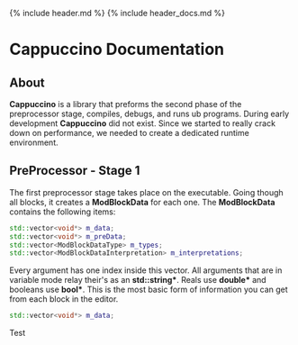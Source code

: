 {% include header.md %}
{% include header_docs.md %}

# Cappuccino Documentation

## About

**Cappuccino** is a library that preforms the second phase of the preprocessor stage, compiles, debugs, and runs ub programs. During early development **Cappuccino** did not exist. Since we started to really crack down on performance, we needed to create a dedicated runtime environment.

## PreProcessor - Stage 1

The first preprocessor stage takes place on the executable. Going though all blocks, it creates a **ModBlockData** for each one. The **ModBlockData** contains the following items:
```cpp
std::vector<void*> m_data;
std::vector<void*> m_preData;
std::vector<ModBlockDataType> m_types;
std::vector<ModBlockDataInterpretation> m_interpretations;
```
Every argument has one index inside this vector. All arguments that are in variable mode relay their's as an **std::string\***. Reals use **double\*** and booleans use **bool\***. This is the most basic form of information you can get from each block in the editor.
```cpp
std::vector<void*> m_data;
```
Test
